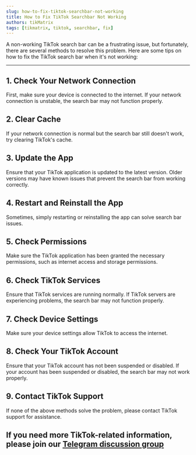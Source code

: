 ```yaml
---
slug: how-to-fix-tiktok-searchbar-not-working
title: How to Fix TikTok Searchbar Not Working
authors: tikMatrix
tags: [tikmatrix, tiktok, searchbar, fix]
---
```


A non-working TikTok search bar can be a frustrating issue, but fortunately, there are several methods to resolve this problem. Here are some tips on how to fix the TikTok search bar when it's not working:
<!--truncate-->
---

## 1. Check Your Network Connection

First, make sure your device is connected to the internet. If your network connection is unstable, the search bar may not function properly.

## 2. Clear Cache

If your network connection is normal but the search bar still doesn't work, try clearing TikTok's cache.

## 3. Update the App

Ensure that your TikTok application is updated to the latest version. Older versions may have known issues that prevent the search bar from working correctly.

## 4. Restart and Reinstall the App

Sometimes, simply restarting or reinstalling the app can solve search bar issues.

## 5. Check Permissions

Make sure the TikTok application has been granted the necessary permissions, such as internet access and storage permissions.

## 6. Check TikTok Services

Ensure that TikTok services are running normally. If TikTok servers are experiencing problems, the search bar may not function properly.

## 7. Check Device Settings

Make sure your device settings allow TikTok to access the internet.

## 8. Check Your TikTok Account

Ensure that your TikTok account has not been suspended or disabled. If your account has been suspended or disabled, the search bar may not work properly.

## 9. Contact TikTok Support

If none of the above methods solve the problem, please contact TikTok support for assistance.

## If you need more TikTok-related information, please join our [Telegram discussion group](https://t.me/tikmatrix_agent_bot)
